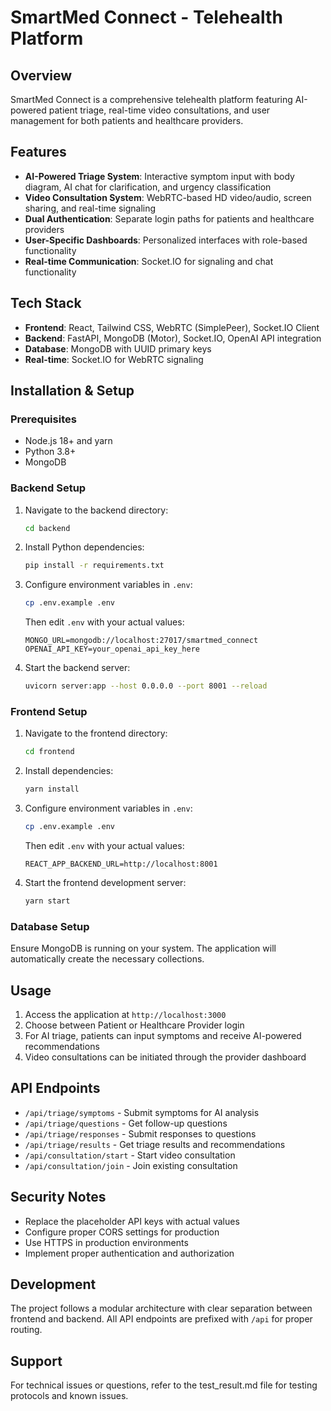 # SmartMed Connect - Telehealth Platform

## Overview
SmartMed Connect is a comprehensive telehealth platform featuring AI-powered patient triage, real-time video consultations, and user management for both patients and healthcare providers.

## Features
- **AI-Powered Triage System**: Interactive symptom input with body diagram, AI chat for clarification, and urgency classification
- **Video Consultation System**: WebRTC-based HD video/audio, screen sharing, and real-time signaling
- **Dual Authentication**: Separate login paths for patients and healthcare providers
- **User-Specific Dashboards**: Personalized interfaces with role-based functionality
- **Real-time Communication**: Socket.IO for signaling and chat functionality

## Tech Stack
- **Frontend**: React, Tailwind CSS, WebRTC (SimplePeer), Socket.IO Client
- **Backend**: FastAPI, MongoDB (Motor), Socket.IO, OpenAI API integration
- **Database**: MongoDB with UUID primary keys
- **Real-time**: Socket.IO for WebRTC signaling

## Installation & Setup

### Prerequisites
- Node.js 18+ and yarn
- Python 3.8+
- MongoDB

### Backend Setup
1. Navigate to the backend directory:
   ```bash
   cd backend
   ```

2. Install Python dependencies:
   ```bash
   pip install -r requirements.txt
   ```

3. Configure environment variables in `.env`:
   ```bash
   cp .env.example .env
   ```
   Then edit `.env` with your actual values:
   ```
   MONGO_URL=mongodb://localhost:27017/smartmed_connect
   OPENAI_API_KEY=your_openai_api_key_here
   ```

4. Start the backend server:
   ```bash
   uvicorn server:app --host 0.0.0.0 --port 8001 --reload
   ```

### Frontend Setup
1. Navigate to the frontend directory:
   ```bash
   cd frontend
   ```

2. Install dependencies:
   ```bash
   yarn install
   ```

3. Configure environment variables in `.env`:
   ```bash
   cp .env.example .env
   ```
   Then edit `.env` with your actual values:
   ```
   REACT_APP_BACKEND_URL=http://localhost:8001
   ```

4. Start the frontend development server:
   ```bash
   yarn start
   ```

### Database Setup
Ensure MongoDB is running on your system. The application will automatically create the necessary collections.

## Usage
1. Access the application at `http://localhost:3000`
2. Choose between Patient or Healthcare Provider login
3. For AI triage, patients can input symptoms and receive AI-powered recommendations
4. Video consultations can be initiated through the provider dashboard

## API Endpoints
- `/api/triage/symptoms` - Submit symptoms for AI analysis
- `/api/triage/questions` - Get follow-up questions
- `/api/triage/responses` - Submit responses to questions
- `/api/triage/results` - Get triage results and recommendations
- `/api/consultation/start` - Start video consultation
- `/api/consultation/join` - Join existing consultation

## Security Notes
- Replace the placeholder API keys with actual values
- Configure proper CORS settings for production
- Use HTTPS in production environments
- Implement proper authentication and authorization

## Development
The project follows a modular architecture with clear separation between frontend and backend. All API endpoints are prefixed with `/api` for proper routing.

## Support
For technical issues or questions, refer to the test_result.md file for testing protocols and known issues.

